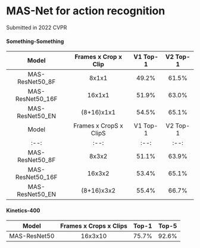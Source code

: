 # MAS-Net for action recognition
Submitted in 2022 CVPR


#### Something-Something
Model  | Frames x Crop x Clip  |V1 Top-1 |V2 Top-1| 
:--: | :--: | :--: | :--:| 
MAS-ResNet50_8F  | 8x1x1      | 49.2%  | 61.5% | 
MAS-ResNet50_16F | 16x1x1     | 51.9%  | 63.0% | 
MAS-ResNet50_EN  | (8+16)x1x1 | 54.5%  | 65.1% | 
Model  | Frames x CropS x ClipS  |V1 Top-1 |V2 Top-1| 
:--: | :--: | :--: | :--:| 
MAS-ResNet50_8F  | 8x3x2      | 51.1%  | 63.9% | 
MAS-ResNet50_16F | 16x3x2     | 53.4%  | 65.1% | 
MAS-ResNet50_EN  | (8+16)x3x2 | 55.4%  | 66.7% | 

#### Kinetics-400
Model  | Frames x Crops x Clips   | Top-1 | Top-5  |
:--: | :--: | :--: | :--:| 
MAS-ResNet50    | 16x3x10 | 75.7%  | 92.6%  |
